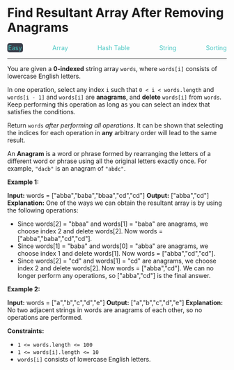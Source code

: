 # Find Resultant Array After Removing Anagrams

<div style="display: flex; justify-content: space-between; align-items: center">
<div style="color: #46c6c2;
padding: 2px; background-color: #3a3f4b; border-radius: 5px;">Easy</div>
<div style="color: #46c6c2">Array</div>
<div style="color: #46c6c2">Hash Table</div>
<div style="color: #46c6c2">String</div>
<div style="color: #46c6c2">Sorting</div>
</div>

---

You are given a **0-indexed** string array `words`, where `words[i]` consists of lowercase English letters.

In one operation, select any index `i` such that `0 < i < words.length` and `words[i - 1]` and `words[i]` are **anagrams**, and **delete** `words[i]` from `words`. Keep performing this operation as long as you can select an index that satisfies the conditions.

Return `words` _after performing all operations_. It can be shown that selecting the indices for each operation in **any** arbitrary order will lead to the same result.

An **Anagram** is a word or phrase formed by rearranging the letters of a different word or phrase using all the original letters exactly once. For example, `"dacb"` is an anagram of `"abdc"`.

**Example 1:**

**Input:** words = \["abba","baba","bbaa","cd","cd"\]
**Output:** \["abba","cd"\]
**Explanation:**
One of the ways we can obtain the resultant array is by using the following operations:
- Since words\[2\] = "bbaa" and words\[1\] = "baba" are anagrams, we choose index 2 and delete words\[2\].
  Now words = \["abba","baba","cd","cd"\].
- Since words\[1\] = "baba" and words\[0\] = "abba" are anagrams, we choose index 1 and delete words\[1\].
  Now words = \["abba","cd","cd"\].
- Since words\[2\] = "cd" and words\[1\] = "cd" are anagrams, we choose index 2 and delete words\[2\].
  Now words = \["abba","cd"\].
We can no longer perform any operations, so \["abba","cd"\] is the final answer.

**Example 2:**

**Input:** words = \["a","b","c","d","e"\]
**Output:** \["a","b","c","d","e"\]
**Explanation:**
No two adjacent strings in words are anagrams of each other, so no operations are performed.

**Constraints:**

*   `1 <= words.length <= 100`
*   `1 <= words[i].length <= 10`
*   `words[i]` consists of lowercase English letters.